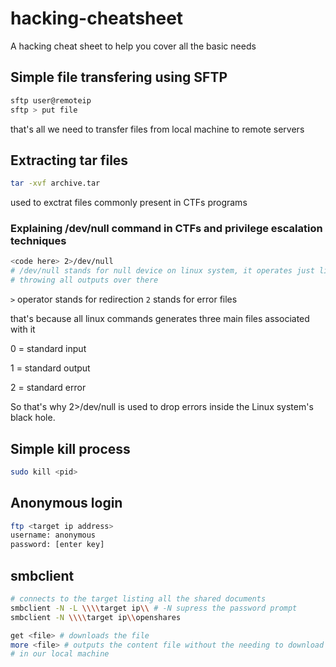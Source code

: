 # hacking-cheatsheet
A hacking cheat sheet to help you cover all the basic needs


## Simple file transfering using SFTP
```bash 
sftp user@remoteip
sftp > put file
```

that's all we need to transfer files from local machine to remote servers

## Extracting tar files
```bash
tar -xvf archive.tar
```
used to exctrat files commonly present in CTFs programs

### Explaining /dev/null command in CTFs and privilege escalation techniques
```bash
<code here> 2>/dev/null
# /dev/null stands for null device on linux system, it operates just like a black hole, 
# throwing all outputs over there
```
`>` operator stands for redirection
`2` stands for error files

that's because all linux commands generates three main files associated with it

0 = standard input

1 = standard output

2 = standard error

So that's why 2>/dev/null is used to drop errors inside the Linux system's black hole.

## Simple kill process 
```bash
sudo kill <pid> 
```

## Anonymous login
```bash
ftp <target ip address>
username: anonymous
password: [enter key]
```

## smbclient
```bash
# connects to the target listing all the shared documents
smbclient -N -L \\\\target ip\\ # -N supress the password prompt
smbclient -N \\\\target ip\\openshares

get <file> # downloads the file
more <file> # outputs the content file without the needing to download 
# in our local machine
```


